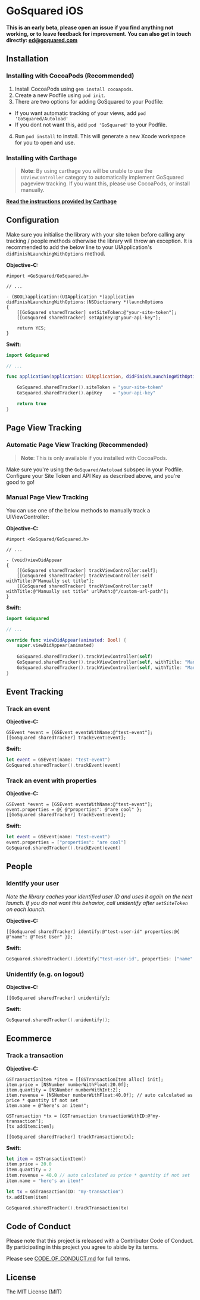 # GoSquared iOS

**This is an early beta, please open an issue if you find anything not working, or to leave feedback for improvement. You can also get in touch directly: <ed@goquared.com>**

## Installation

### Installing with CocoaPods (Recommended)

1. Install CocoaPods using `gem install cocoapods`.
2. Create a new Podfile using `pod init`.
3. There are two options for adding GoSquared to your Podfile:
 - If you want automatic tracking of your views, add `pod 'GoSquared/Autoload'`
 - If you dont not want this, add `pod 'GoSquared'` to your Podfile.
4. Run `pod install` to install. This will generate a new Xcode workspace for you to open and use.

### Installing with Carthage

> **Note**: By using carthage you will be unable to use the `UIViewController` category to automatically implement GoSquared pageview tracking. If you want this, please use CocoaPods, or install manually.

**[Read the instructions provided by Carthage](https://github.com/Carthage/Carthage)**

## Configuration

Make sure you initialise the library with your site token before calling any tracking / people methods otherwise the library will throw an exception. It is recommended to add the below line to your UIApplication's `didFinishLaunchingWithOptions` method.

**Objective-C:**

```objc
#import <GoSquared/GoSquared.h>

// ...

- (BOOL)application:(UIApplication *)application didFinishLaunchingWithOptions:(NSDictionary *)launchOptions
{
	[[GoSquared sharedTracker] setSiteToken:@"your-site-token"];
	[[GoSquared sharedTracker] setApiKey:@"your-api-key"];
	
    return YES;
}
```

**Swift:**

```swift
import GoSquared

// ...

func application(application: UIApplication, didFinishLaunchingWithOptions launchOptions: [NSObject: AnyObject]?) -> Bool {

    GoSquared.sharedTracker().siteToken = "your-site-token"
    GoSquared.sharedTracker().apiKey    = "your-api-key"

    return true
}
```

## Page View Tracking

### Automatic Page View Tracking (Recommended)

> **Note**: This is only available if you installed with CocoaPods.

Make sure you're using the `GoSquared/Autoload` subspec in your Podfile. Configure your Site Token and API Key as described above, and you're good to go!

### Manual Page View Tracking

You can use one of the below methods to manually track a UIViewController:

**Objective-C:**

```objc
#import <GoSquared/GoSquared.h>

// ...

- (void)viewDidAppear
{
    [[GoSquared sharedTracker] trackViewController:self];
    [[GoSquared sharedTracker] trackViewController:self withTitle:@"Manually set title"];
    [[GoSquared sharedTracker] trackViewController:self withTitle:@"Manually set title" urlPath:@"/custom-url-path"];
}
```

**Swift:**

```swift
import GoSquared

// ...

override func viewDidAppear(animated: Bool) {
	super.viewDidAppear(animated)
	
	GoSquared.sharedTracker().trackViewController(self)
	GoSquared.sharedTracker().trackViewController(self, withTitle: "Manually set title")
	GoSquared.sharedTracker().trackViewController(self, withTitle: "Manually set title", urlPath:"/custom-url-path")
}

```

## Event Tracking

### Track an event

**Objective-C:**

```objc
GSEvent *event = [GSEvent eventWithName:@"test-event"];
[[GoSquared sharedTracker] trackEvent:event];
```

**Swift:**

```swift
let event = GSEvent(name: "test-event")
GoSquared.sharedTracker().trackEvent(event)
```
    
### Track an event with properties

**Objective-C:**

```objc
GSEvent *event = [GSEvent eventWithName:@"test-event"];
event.properties = @{ @"properties": @"are cool" };
[[GoSquared sharedTracker] trackEvent:event];
```

**Swift:**

```swift
let event = GSEvent(name: "test-event")
event.properties = ["properties": "are cool"]
GoSquared.sharedTracker().trackEvent(event)
```

## People

### Identify your user
*Note the library caches your identified user ID and uses it again on the next launch. If you do not want this behavior, call unidentify after `setSiteToken` on each launch.*

**Objective-C:**

```objc
[[GoSquared sharedTracker] identify:@"test-user-id" properties:@{ @"name": @"Test User" }];
```

**Swift:**

```swift
GoSquared.sharedTracker().identify("test-user-id", properties: ["name" : "Test User"])
```

### Unidentify (e.g. on logout)

**Objective-C:**

```objc
[[GoSquared sharedTracker] unidentify];
```

**Swift:**

```swift
GoSquared.sharedTracker().unidentify();
```

## Ecommerce

### Track a transaction

**Objective-C:**

```objc
GSTransactionItem *item = [[GSTransactionItem alloc] init];
item.price = [NSNumber numberWithFloat:20.0f];
item.quantity = [NSNumber numberWithInt:2];
item.revenue = [NSNumber numberWithFloat:40.0f]; // auto calculated as price * quantity if not set
item.name = @"here's an item!";

GSTransaction *tx = [GSTransaction transactionWithID:@"my-transaction"];
[tx addItem:item];

[[GoSquared sharedTracker] trackTransaction:tx];
```

**Swift:**

```swift
let item = GSTransactionItem()
item.price = 20.0
item.quantity = 2
item.revenue = 40.0 // auto calculated as price * quantity if not set
item.name = "here's an item!"

let tx = GSTransaction(ID: "my-transaction")
tx.addItem(item)

GoSquared.sharedTracker().trackTransaction(tx)
```

## Code of Conduct

Please note that this project is released with a Contributor Code of Conduct. By participating in this project you agree to abide by its terms.

Please see [CODE\_OF\_CONDUCT.md](https://github.com/gosquared/gosquared-ios/blob/master/CODE_OF_CONDUCT.md) for full terms.

## License

The MIT License (MIT)
